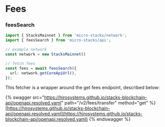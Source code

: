 # Fees



### feesSearch

```typescript
import { StacksMainnet } from 'micro-stacks/network';
import { feesSearch } from 'micro-stacks/api';

// example network
const network = new StacksMainnet()

// fetch fees
const fees = await feesSearch({
  url: network.getCoreApiUrl(),
});
```

This fetcher is a wrapper around the get fees endpoint, described below:

{% swagger src="https://hirosystems.github.io/stacks-blockchain-api/openapi.resolved.yaml" path="/v2/fees/transfer" method="get" %}
[https://hirosystems.github.io/stacks-blockchain-api/openapi.resolved.yaml](https://hirosystems.github.io/stacks-blockchain-api/openapi.resolved.yaml)
{% endswagger %}

